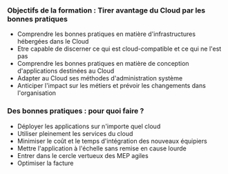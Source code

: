 ### Objectifs de la formation : Tirer avantage du Cloud par les bonnes pratiques

-   Comprendre les bonnes pratiques en matière d'infrastructures hébergées dans le Cloud
-   Etre capable de discerner ce qui est cloud-compatible et ce qui ne l'est pas
-   Comprendre les bonnes pratiques en matière de conception d'applications destinées au Cloud
-   Adapter au Cloud ses méthodes d'administration système
-   Anticiper l'impact sur les métiers et prévoir les changements dans l'organisation


### Des bonnes pratiques : pour quoi faire ?

-   Déployer les applications sur n'importe quel cloud
-   Utiliser pleinement les services du cloud
-   Minimiser le coût et le temps d'intégration des nouveaux équipiers
-   Mettre l'application à l'échelle sans remise en cause lourde
-   Entrer dans le cercle vertueux des MEP agiles
-   Optimiser la facture


